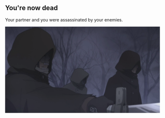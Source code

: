 ## You're now dead

Your partner and you were assassinated by your enemies.

![](../images/forest-death.png) 